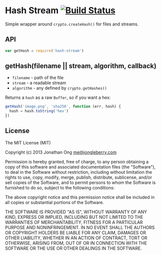 # Hash Stream [![Build Status](https://travis-ci.org/jonathanong/hash-stream.png)](https://travis-ci.org/jonathanong/hash-stream)

Simple wrapper around `crypto.createHash()` for files and streams.

## API

```js
var getHash = require('hash-stream')
```

## getHash(filename || stream, algorithm, callback)

- `filename` - path of the file
- `stream` - a readable stream
- `algorithm` - any defined by `crypto.getHashes()`

Returns a `hash` as a raw `Buffer`, so if you want a hex:

```js
getHash('image.png', 'sha256', function (err, hash) {
  hash = hash.toString('hex')
})
```

## License

The MIT License (MIT)

Copyright (c) 2013 Jonathan Ong me@jongleberry.com

Permission is hereby granted, free of charge, to any person obtaining a copy
of this software and associated documentation files (the "Software"), to deal
in the Software without restriction, including without limitation the rights
to use, copy, modify, merge, publish, distribute, sublicense, and/or sell
copies of the Software, and to permit persons to whom the Software is
furnished to do so, subject to the following conditions:

The above copyright notice and this permission notice shall be included in
all copies or substantial portions of the Software.

THE SOFTWARE IS PROVIDED "AS IS", WITHOUT WARRANTY OF ANY KIND, EXPRESS OR
IMPLIED, INCLUDING BUT NOT LIMITED TO THE WARRANTIES OF MERCHANTABILITY,
FITNESS FOR A PARTICULAR PURPOSE AND NONINFRINGEMENT. IN NO EVENT SHALL THE
AUTHORS OR COPYRIGHT HOLDERS BE LIABLE FOR ANY CLAIM, DAMAGES OR OTHER
LIABILITY, WHETHER IN AN ACTION OF CONTRACT, TORT OR OTHERWISE, ARISING FROM,
OUT OF OR IN CONNECTION WITH THE SOFTWARE OR THE USE OR OTHER DEALINGS IN
THE SOFTWARE.
